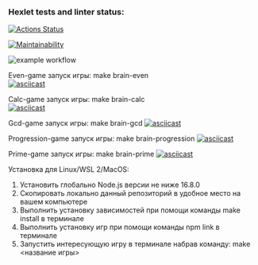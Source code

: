 ### Hexlet tests and linter status:
[![Actions Status](https://github.com/Difuster/frontend-project-lvl1/workflows/hexlet-check/badge.svg)](https://github.com/Difuster/frontend-project-lvl1/actions)

[![Maintainability](https://api.codeclimate.com/v1/badges/0378869195d334ce3c6e/maintainability)](https://codeclimate.com/github/Difuster/frontend-project-lvl1/maintainability)

![example workflow](https://github.com/Difuster/frontend-project-lvl1/actions/workflows/linter.yml/badge.svg)

Even-game
запуск игры: make brain-even  
[![asciicast](https://asciinema.org/a/444327.svg)](https://asciinema.org/a/444327)

Calc-game
запуск игры: make brain-calc  
[![asciicast](https://asciinema.org/a/444700.svg)](https://asciinema.org/a/444700)

Gcd-game
запуск игры: make brain-gcd 
[![asciicast](https://asciinema.org/a/444717.svg)](https://asciinema.org/a/444717)

Progression-game
запуск игры: make brain-progression
[![asciicast](https://asciinema.org/a/444738.svg)](https://asciinema.org/a/444738)

Prime-game
запуск игры: make brain-prime
[![asciicast](https://asciinema.org/a/444744.svg)](https://asciinema.org/a/444744)

Установка для Linux/WSL 2/MacOS:

1. Установить глобально Node.js версии не ниже 16.8.0
2. Скопировать локально данный репозиторий в удобное место на вашем компьютере
3. Выполнить установку зависимостей при помощи команды make install в терминале
4. Выполнить установку игр при помощи команды npm link в терминале
5. Запустить интересующую игру в терминале набрав команду: make <название игры>